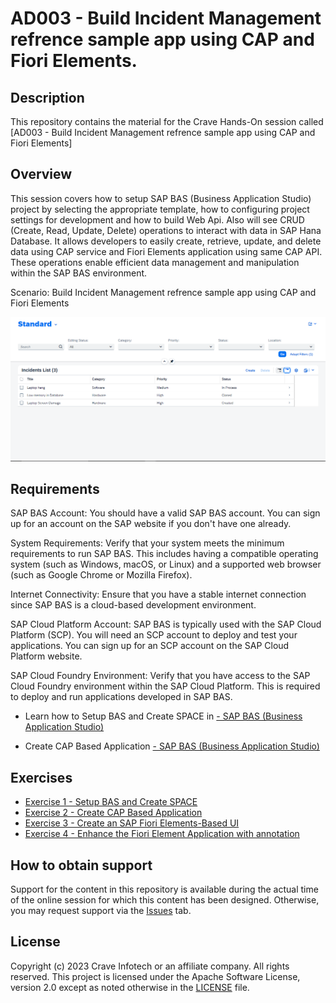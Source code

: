 # AD003 - Build Incident Management refrence sample app using CAP and Fiori Elements.

## Description

This repository contains the material for the Crave Hands-On session called [AD003 - Build Incident Management refrence sample app using CAP and Fiori Elements]


## Overview

This session covers how to setup SAP BAS (Business Application Studio) project by selecting the appropriate template, how to configuring project settings for development and  how to build Web Api. Also will see CRUD (Create, Read, Update, Delete) operations to interact with data in SAP Hana Database. It allows developers to easily create, retrieve, update, and delete data using CAP service and Fiori Elements application using same CAP API. These operations enable efficient data management and manipulation within the SAP BAS environment.

Scenario:  Build Incident Management refrence sample app using CAP and Fiori Elements<br>


  ![Login Page](/exercises/4_Enhance%20the%20Fiori%20Element%20Application%20with%20annotation/images/22.png)

## Requirements

SAP BAS Account: You should have a valid SAP BAS account. You can sign up for an account on the SAP website if you don't have one already.

System Requirements: Verify that your system meets the minimum requirements to run SAP BAS. This includes having a compatible operating system (such as Windows, macOS, or Linux) and a supported web browser (such as Google Chrome or Mozilla Firefox).

Internet Connectivity: Ensure that you have a stable internet connection since SAP BAS is a cloud-based development environment.

SAP Cloud Platform Account: SAP BAS is typically used with the SAP Cloud Platform (SCP). You will need an SCP account to deploy and test your applications. You can sign up for an SCP account on the SAP Cloud Platform website.

SAP Cloud Foundry Environment: Verify that you have access to the SAP Cloud Foundry environment within the SAP Cloud Platform. This is required to deploy and run applications developed in SAP BAS.

- Learn how to Setup BAS and Create SPACE in  [ -  SAP BAS (Business Application Studio)](./exercises/2_Create%20CAP%20Based%20Application/Readme.md)

- Create CAP Based Application [- SAP BAS (Business Application Studio)](https://workshop-sap-build-9w562br3.eu10cf.applicationstudio.cloud.sap/index.html)

## Exercises

- [Exercise 1 - Setup BAS and Create SPACE](./exercises/1_Setup%20BAS%20and%20Create%20SPACE/README.md)
- [Exercise 2 - Create CAP Based Application](./exercises/2_Create%20CAP%20Based%20Application/Readme.md)
- [Exercise 3 - Create an SAP Fiori Elements-Based UI](./exercises/3_Create%20an%20SAP%20Fiori%20Elements-Based%20UI/Readme.md)
- [Exercise 4 - Enhance the Fiori Element Application with annotation](./exercises/4_Enhance%20the%20Fiori%20Element%20Application%20with%20annotation/Readme.md)

## How to obtain support 

Support for the content in this repository is available during the actual time of the online session for which this content has been designed. Otherwise, you may request support via the [Issues](../../issues) tab.

## License
Copyright (c) 2023 Crave Infotech or an affiliate company. All rights reserved. This project is licensed under the Apache Software License, version 2.0 except as noted otherwise in the [LICENSE](LICENSES/Apache-2.0.txt) file.
